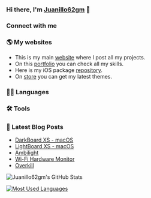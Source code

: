 ### Hi there, I'm [Juanillo62gm][website] 👋

### Connect with me

### 🌎 My websites
- This is my main [website][website] where I post all my projects.
- On this [portfolio][portfolio] you can check all my skills.
- Here is my iOS package [repository][repo].
- On [store][store] you can get my latest themes.

### 👨‍💻 Languages

### 🛠️ Tools

### 📕 Latest Blog Posts
<!-- BLOG-POST-LIST:START -->
- [DarkBoard XS - macOS](https://juanillo62gm.com/projects/darkboardxs-macos/)
- [LightBoard XS - macOS](https://juanillo62gm.com/projects/lightboardxs-macos/)
- [Ambilight](https://juanillo62gm.com/projects/ambilight/)
- [Wi-Fi Hardware Monitor](https://juanillo62gm.com/projects/wifi-hardware-monitor/)
- [Overkill](https://juanillo62gm.com/projects/overkill/)
<!-- BLOG-POST-LIST:END -->

![Juanillo62gm's GitHub Stats](https://github-readme-stats.vercel.app/api?username=juanillo62gm&show_icons=true)

[![Most Used Languages](https://github-readme-stats.vercel.app/api/top-langs/?username=juanillo62gm)](https://github.com/juanillo62gm/github-readme-stats)

[website]: https://juanillo62gm.com
[portfolio]: https://portfolio.juanillo62gm.com
[repo]: https://repo.juanillo62gm.com
[store]: https://store.juanillo62gm.com
[twitter]: https://twitter.com/juanillo62gm